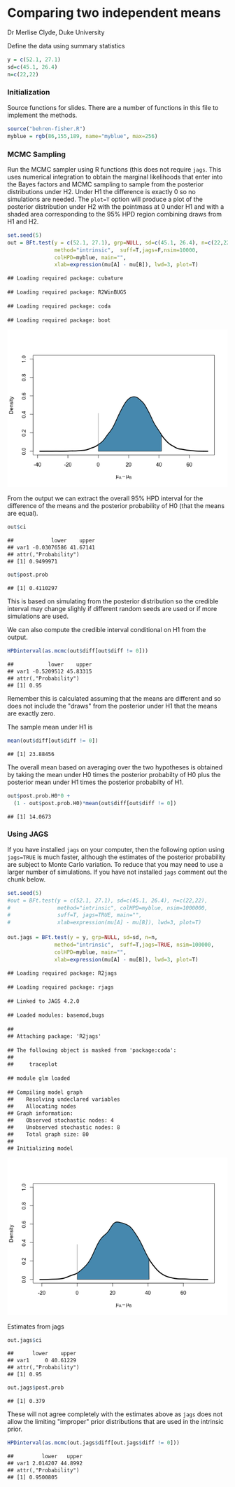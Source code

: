 Comparing two independent means
================
Dr Merlise Clyde, Duke University

Define the data using summary statistics

``` r
y = c(52.1, 27.1)
sd=c(45.1, 26.4) 
n=c(22,22)
```

### Initialization

Source functions for slides. There are a number of functions in this file to implement the methods.

``` r
source("behren-fisher.R")
myblue = rgb(86,155,189, name="myblue", max=256)
```

### MCMC Sampling

Run the MCMC sampler using R functions (this does not require `jags`. This uses numerical integration to obtain the marginal likelihoods that enter into the Bayes factors and MCMC sampling to sample from the posterior distributions under H2. Under H1 the difference is exactly 0 so no simulations are needed. The `plot=T` option will produce a plot of the posterior distribution under H2 with the pointmass at 0 under H1 and with a shaded area corresponding to the 95% HPD region combining draws from H1 and H2.

``` r
set.seed(5)
out = BFt.test(y = c(52.1, 27.1), grp=NULL, sd=c(45.1, 26.4), n=c(22,22),
               method="intrinsic",  suff=T,jags=F,nsim=10000,
               colHPD=myblue, main="", 
               xlab=expression(mu[A] - mu[B]), lwd=3, plot=T)
```

    ## Loading required package: cubature

    ## Loading required package: R2WinBUGS

    ## Loading required package: coda

    ## Loading required package: boot

![](4.4.3_comparing_two_independent_means_hypothese_testing_files/figure-markdown_github/sim-1.png)

From the output we can extract the overall 95% HPD interval for the difference of the means and the posterior probability of H0 (that the means are equal).

``` r
out$ci
```

    ##            lower    upper
    ## var1 -0.03076586 41.67141
    ## attr(,"Probability")
    ## [1] 0.9499971

``` r
out$post.prob
```

    ## [1] 0.4110297

This is based on simulating from the posterior distribution so the credible interval may change slighly if different random seeds are used or if more simulations are used.

We can also compute the credible interval conditional on H1 from the output.

``` r
HPDinterval(as.mcmc(out$diff[out$diff != 0]))
```

    ##           lower    upper
    ## var1 -0.5209512 45.83315
    ## attr(,"Probability")
    ## [1] 0.95

Remember this is calculated assuming that the means are different and so does not include the "draws" from the posterior under H1 that the means are exactly zero.

The sample mean under H1 is

``` r
mean(out$diff[out$diff != 0])
```

    ## [1] 23.88456

The overall mean based on averaging over the two hypotheses is obtained by taking the mean under H0 times the posterior probabilty of H0 plus the posterior mean under H1 times the posterior probabilty of H1.

``` r
out$post.prob.H0*0 + 
  (1 - out$post.prob.H0)*mean(out$diff[out$diff != 0])
```

    ## [1] 14.0673

### Using JAGS

If you have installed `jags` on your computer, then the following option using `jags=TRUE` is much faster, although the estimates of the posterior probability are subject to Monte Carlo variation. To reduce that you may need to use a larger number of simulations. If you have not installed `jags` comment out the chunk below.

``` r
set.seed(5)
#out = BFt.test(y = c(52.1, 27.1), sd=c(45.1, 26.4), n=c(22,22), 
#               method="intrinsic", colHPD=myblue, nsim=1000000,
#               suff=T, jags=TRUE, main="", 
#               xlab=expression(mu[A] - mu[B]), lwd=3, plot=T)

out.jags = BFt.test(y = y, grp=NULL, sd=sd, n=n,
               method="intrinsic",  suff=T,jags=TRUE, nsim=100000,
               colHPD=myblue, main="", 
               xlab=expression(mu[A] - mu[B]), lwd=3, plot=T)
```

    ## Loading required package: R2jags

    ## Loading required package: rjags

    ## Linked to JAGS 4.2.0

    ## Loaded modules: basemod,bugs

    ## 
    ## Attaching package: 'R2jags'

    ## The following object is masked from 'package:coda':
    ## 
    ##     traceplot

    ## module glm loaded

    ## Compiling model graph
    ##    Resolving undeclared variables
    ##    Allocating nodes
    ## Graph information:
    ##    Observed stochastic nodes: 4
    ##    Unobserved stochastic nodes: 8
    ##    Total graph size: 80
    ## 
    ## Initializing model

![](4.4.3_comparing_two_independent_means_hypothese_testing_files/figure-markdown_github/jags-1.png)

Estimates from jags

``` r
out.jags$ci
```

    ##      lower    upper
    ## var1     0 40.61229
    ## attr(,"Probability")
    ## [1] 0.95

``` r
out.jags$post.prob
```

    ## [1] 0.379

These will not agree completely with the estimates above as `jags` does not allow the limiting "improper" prior distributions that are used in the intrinsic prior.

``` r
HPDinterval(as.mcmc(out.jags$diff[out.jags$diff != 0]))
```

    ##         lower   upper
    ## var1 2.014207 44.8992
    ## attr(,"Probability")
    ## [1] 0.9500805
